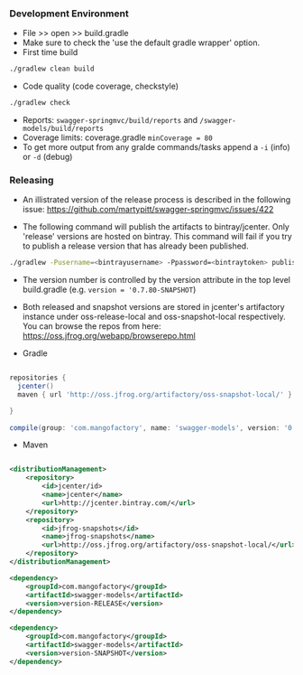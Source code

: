 ### Development Environment

- File >> open >> build.gradle
- Make sure to check the 'use the default gradle wrapper' option.
- First time build

```bash
./gradlew clean build

```

- Code quality (code coverage, checkstyle)

```bash
./gradlew check
```
- Reports: `swagger-springmvc/build/reports` and `/swagger-models/build/reports`
- Coverage limits: coverage.gradle `minCoverage = 80` 
- To get more output from any gralde commands/tasks append a `-i` (info) or `-d` (debug)

### Releasing
- An illistrated version of the release process is described in the following issue: https://github.com/martypitt/swagger-springmvc/issues/422

- The following command will publish the artifacts to bintray/jcenter. Only 'release' versions are hosted on bintray. 
This command will fail if you try to publish a release version that has already been published.

```bash
./gradlew -Pusername=<bintrayusername> -Ppassword=<bintraytoken> publish
```

- The version number is controlled by the version attribute in the top level build.gradle (e.g. `version = '0.7.80-SNAPSHOT`)

- Both released and snapshot versions are stored in jcenter's artifactory instance under oss-release-local and 
oss-snapshot-local respectively. You can browse the repos from here: https://oss.jfrog.org/webapp/browserepo.html

- Gradle
```groovy

repositories {
  jcenter()
  maven { url 'http://oss.jfrog.org/artifactory/oss-snapshot-local/' }

}
 
compile(group: 'com.mangofactory', name: 'swagger-models', version: '0.7.80')

```

- Maven

```xml

<distributionManagement>
    <repository>
        <id>jcenter/id>
        <name>jcenter</name>
        <url>http://jcenter.bintray.com/</url>
    </repository>
    <repository>
        <id>jfrog-snapshots</id>
        <name>jfrog-snapshots</name>
        <url>http://oss.jfrog.org/artifactory/oss-snapshot-local/</url>
    </repository>
</distributionManagement>

<dependency>
    <groupId>com.mangofactory</groupId>
    <artifactId>swagger-models</artifactId>
    <version>version-RELEASE</version>
</dependency>

<dependency>
    <groupId>com.mangofactory</groupId>
    <artifactId>swagger-models</artifactId>
    <version>version-SNAPSHOT</version>
</dependency>

```